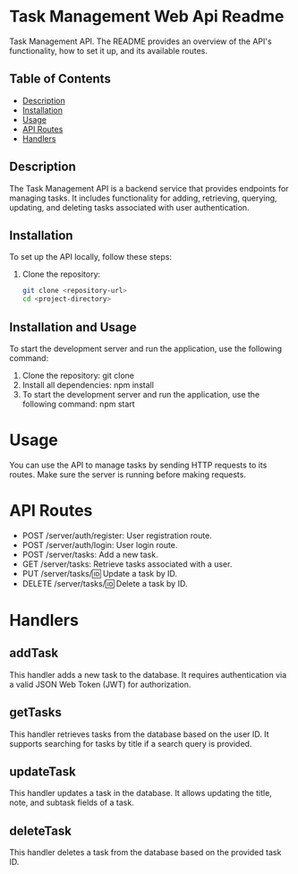 # Task Management Web Api Readme

Task Management API.
The README provides an overview of the API's functionality, how to set it up, and its available routes.

## Table of Contents

- [Description](#description)
- [Installation](#installation)
- [Usage](#usage)
- [API Routes](#api-routes)
- [Handlers](#handlers)

## Description

The Task Management API is a backend service that provides endpoints for managing tasks. It includes functionality for adding, retrieving, querying, updating, and deleting tasks associated with user authentication.

## Installation

To set up the API locally, follow these steps:

1. Clone the repository:

   ```bash
   git clone <repository-url>
   cd <project-directory>


## Installation and Usage

To start the development server and run the application, use the following command:
1. Clone the repository:
   git clone <repository-url>
2. Install all dependencies:
    npm install
3. To start the development server and run the application, use the following command:
    npm start

# Usage
You can use the API to manage tasks by sending HTTP requests to its routes. Make sure the server is running before making requests.

# API Routes
* POST /server/auth/register: User registration route.
* POST /server/auth/login: User login route.
* POST /server/tasks: Add a new task.
* GET /server/tasks: Retrieve tasks associated with a user.
* PUT /server/tasks/:id: Update a task by ID.
* DELETE /server/tasks/:id: Delete a task by ID.

# Handlers
## addTask
This handler adds a new task to the database. It requires authentication via a valid JSON Web Token (JWT) for authorization.

## getTasks
This handler retrieves tasks from the database based on the user ID. It supports searching for tasks by title if a search query is provided.

## updateTask
This handler updates a task in the database. It allows updating the title, note, and subtask fields of a task.

## deleteTask
This handler deletes a task from the database based on the provided task ID.